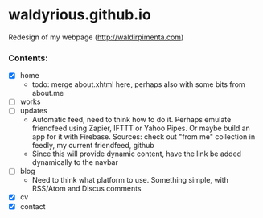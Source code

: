 waldyrious.github.io
====================

Redesign of my webpage (http://waldirpimenta.com)


### Contents:

- [x] home
    - todo: merge about.xhtml here, perhaps also with some bits from about.me
- [ ] works
- [ ] updates
    - Automatic feed, need to think how to do it.
      Perhaps emulate friendfeed using Zapier, IFTTT or Yahoo Pipes.
      Or maybe build an app for it with Firebase.
      Sources: check out "from me" collection in feedly, my current friendfeed, github
    - Since this will provide dynamic content, have the link be added dynamically to the navbar
- [ ] blog
    - Need to think what platform to use.
      Something simple, with RSS/Atom and Discus comments
- [x] cv
- [x] contact
